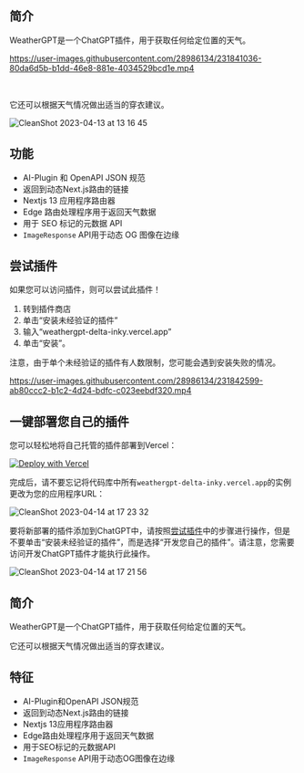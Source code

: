 ## 简介

WeatherGPT是一个ChatGPT插件，用于获取任何给定位置的天气。

https://user-images.githubusercontent.com/28986134/231841036-80da6d5b-b1dd-46e8-881e-4034529bcd1e.mp4

<br/>

它还可以根据天气情况做出适当的穿衣建议。

![CleanShot 2023-04-13 at 13 16 45](https://user-images.githubusercontent.com/28986134/231851083-4a00ffd8-9372-42b4-a3c8-534b0435ee25.png)

## 功能

- AI-Plugin 和 OpenAPI JSON 规范
- 返回到动态Next.js路由的链接
- Nextjs 13 应用程序路由器
- Edge 路由处理程序用于返回天气数据
- 用于 SEO 标记的元数据 API
- `ImageResponse` API用于动态 OG 图像在边缘

## 尝试插件

如果您可以访问插件，则可以尝试此插件！

1. 转到插件商店
2. 单击“安装未经验证的插件”
3. 输入“weathergpt-delta-inky.vercel.app”
4. 单击“安装”。

注意，由于单个未经验证的插件有人数限制，您可能会遇到安装失败的情况。

https://user-images.githubusercontent.com/28986134/231842599-ab80ccc2-b1c2-4d24-bdfc-c023eebdf320.mp4

## 一键部署您自己的插件

您可以轻松地将自己托管的插件部署到Vercel：

[![Deploy with Vercel](https://vercel.com/button)](https://vercel.com/new/clone?demo-title=WeatherGPT+%E2%80%93%C2%A0ChatGPT+Plugin+Starter&demo-description=The+ultimate+ChatGPT+Plugin+starter+template.+WeatherGPT+is+a+ChatGPT+Plugin+to+get+the+weather+of+any+given+location.&demo-url=https%3A%2F%2Fweathergpt-delta-inky.vercel.app%2F&demo-image=%2F%2Fimages.ctfassets.net%2Fe5382hct74si%2F7Ft2fS9gtS9XtxUNVJJENP%2F04a68855bda0524982d3c15cbd2628ac%2FCleanShot_2023-04-13_at_12.37.09.png&project-name=WeatherGPT+%E2%80%93%C2%A0ChatGPT+Plugin+Starter&repository-name=weathergpt&repository-url=https%3A%2F%2Fgithub.com%2Fsteven-tey%2Fweathergpt&from=templates&skippable-integrations=1&env=WEATHER_API_KEY&envDescription=Get+your+WeatherAPI+key+here%3A&envLink=https%3A%2F%2Fwww.weatherapi.com%2F&teamCreateStatus=hidden)

完成后，请不要忘记将代码库中所有`weathergpt-delta-inky.vercel.app`的实例更改为您的应用程序URL：

![CleanShot 2023-04-14 at 17 23 32](https://user-images.githubusercontent.com/28986134/232164728-12a5d659-24a6-4528-babc-099dde5fdd26.png)

要将新部署的插件添加到ChatGPT中，请按照[尝试插件](https://www.notion.so/a3d0dda05da9457eaea6de7e6ead05eb)中的步骤进行操作，但是不要单击“安装未经验证的插件”，而是选择“开发您自己的插件”。请注意，您需要访问开发ChatGPT插件才能执行此操作。

![CleanShot 2023-04-14 at 17 21 56](https://user-images.githubusercontent.com/28986134/232164948-d77c25c8-3ace-4b8c-8d30-db8d2b6283a5.png)

## 简介

WeatherGPT是一个ChatGPT插件，用于获取任何给定位置的天气。

它还可以根据天气情况做出适当的穿衣建议。

## 特征

- AI-Plugin和OpenAPI JSON规范
- 返回到动态Next.js路由的链接
- Nextjs 13应用程序路由器
- Edge路由处理程序用于返回天气数据
- 用于SEO标记的元数据API
- `ImageResponse` API用于动态OG图像在边缘
